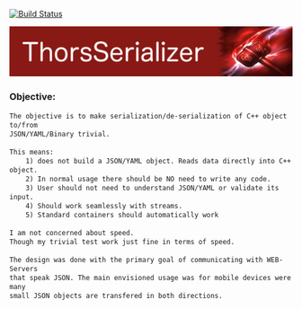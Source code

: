 [![Build Status](https://travis-ci.org/Loki-Astari/ThorsSerializer.svg?branch=master)](https://travis-ci.org/Loki-Astari/ThorsSerializer)

![ThorStream](../img/stream.jpg)

### Objective:
    The objective is to make serialization/de-serialization of C++ object to/from
    JSON/YAML/Binary trivial.

    This means:
        1) does not build a JSON/YAML object. Reads data directly into C++ object.
        2) In normal usage there should be NO need to write any code.
        3) User should not need to understand JSON/YAML or validate its input.
        4) Should work seamlessly with streams.
        5) Standard containers should automatically work

    I am not concerned about speed.
    Though my trivial test work just fine in terms of speed.

    The design was done with the primary goal of communicating with WEB-Servers
    that speak JSON. The main envisioned usage was for mobile devices were many
    small JSON objects are transfered in both directions.

